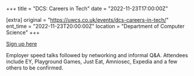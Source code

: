 +++
title = "DCS: Careers in Tech"
date = "2022-11-23T17:00:00Z"

[extra]
original = "https://uwcs.co.uk/events/dcs-careers-in-tech/"    
ent_time = "2022-11-23T20:00:00Z"
location = "Department of Computer Science"
+++

[Sign up here](https://myadvantage.warwick.ac.uk/students/events/Detail/2736894)

Employer speed talks followed by networking and informal Q&A. Attendees include EY, Playground Games, Just Eat, Amniosec, Expedia and a few others to be confirmed.
